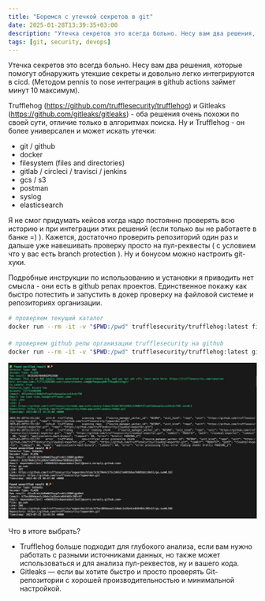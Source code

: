 ```yaml
---
title: "Боремся с утечкой секретов в git"
date: 2025-01-28T13:39:35+03:00
description: "Утечка секретов это всегда больно. Несу вам два решения, которые помогут обнаружить  утекшие секреты и довольно легко интегрируются в cicd. (Методом pennis to nose интеграция в github actions займет минут 10 максимум)."
tags: [git, security, devops]
---
```


Утечка секретов это всегда больно. Несу вам два решения, которые помогут обнаружить  утекшие секреты и довольно легко интегрируются в cicd. (Методом pennis to nose интеграция в github actions займет минут 10 максимум).

Trufflehog (https://github.com/trufflesecurity/trufflehog) и Gitleaks (https://github.com/gitleaks/gitleaks) - оба решения очень похожи по своей сути, отличие только в алгоритмах поиска. Ну и Trufflehog - он более универсален и может искать утечки:

- git / github
- docker
- filesystem (files and directories)
- gitlab / circleci / travisci / jenkins
- gcs / s3
- postman
- syslog
- elasticsearch

Я не смог придумать кейсов когда надо постоянно проверять всю историю и при интеграции этих решений (если только вы не работаете в банке =) ). Кажется, достаточно проверить репозиторий один раз и дальше уже навешивать проверку просто на пул-реквесты ( с условием что у вас есть branch protection ). Ну и бонусом можно настроить git-хуки.

Подробные инструкции по использованию и установки я приводить нет смысла - они есть в github репах проектов. Единственное покажу как быстро потестить и запустить в докер проверку на файловой системе и репозиториях организации.

```bash
# проверяем текущий каталог
docker run --rm -it -v "$PWD:/pwd" trufflesecurity/trufflehog:latest filesystem

# проверяем github репы организации trufflesecurity на github
docker run --rm -it -v "$PWD:/pwd" trufflesecurity/trufflehog:latest github --org=trufflesecurity
```

![Image alt](images/image.jpg)

Что в итоге выбрать?

- Trufflehog больше подходит для глубокого анализа, если вам нужно работать с разными источниками данных, но также может использоваться и для анализа пул-реквестов, ну и вашего кода.
- Gitleaks — если вы хотите быстро и просто проверять Git-репозитории с хорошей производительностью и минимальной настройкой.
